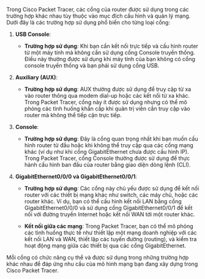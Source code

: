 Trong Cisco Packet Tracer, các cổng của router được sử dụng trong các trường hợp khác nhau tùy thuộc vào mục đích cấu hình và quản lý mạng. Dưới đây là các trường hợp sử dụng phổ biến cho từng loại cổng:

1. **USB Console**:
   - **Trường hợp sử dụng**: Khi bạn cần kết nối trực tiếp và cấu hình router từ một máy tính mà không cần sử dụng cổng Console truyền thống. Điều này thường được sử dụng khi máy tính của bạn không có cổng console truyền thống và bạn phải sử dụng cổng USB.

2. **Auxiliary (AUX)**:
   - **Trường hợp sử dụng**: AUX thường được sử dụng để truy cập từ xa vào router thông qua modem dial-up hoặc các kết nối từ xa khác. Trong Packet Tracer, cổng này ít được sử dụng nhưng có thể mô phỏng các tình huống khẩn cấp khi quản trị viên cần truy cập vào router mà không thể tiếp cận trực tiếp.

3. **Console**:
   - **Trường hợp sử dụng**: Đây là cổng quan trọng nhất khi bạn muốn cấu hình router từ đầu hoặc khi không thể truy cập qua các cổng mạng khác (ví dụ như khi cổng GigabitEthernet chưa được cấu hình IP). Trong Packet Tracer, cổng Console thường được sử dụng để thực hành cấu hình ban đầu của router bằng giao diện dòng lệnh (CLI).

4. **GigabitEthernet0/0/0 và GigabitEthernet0/0/1**:
   - **Trường hợp sử dụng**: Các cổng này chủ yếu được sử dụng để kết nối router với các thiết bị mạng khác như switch, các máy chủ, hoặc các router khác. Ví dụ, bạn có thể cấu hình kết nối LAN bằng cổng GigabitEthernet0/0/0 và sử dụng cổng GigabitEthernet0/0/1 để kết nối với đường truyền Internet hoặc kết nối WAN tới một router khác.

   - **Kết nối giữa các mạng**: Trong Packet Tracer, bạn có thể mô phỏng các tình huống thực tế như thiết lập một mạng doanh nghiệp với các kết nối LAN và WAN, thiết lập các tuyến đường (routing), và kiểm tra hoạt động mạng giữa các thiết bị qua các cổng GigabitEthernet.

Mỗi cổng có chức năng cụ thể và được sử dụng trong những trường hợp khác nhau để đáp ứng nhu cầu của mô hình mạng bạn đang xây dựng trong Cisco Packet Tracer.
